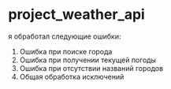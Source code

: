 # project_weather_api
я обработал следующие ошибки: 
1) Ошибка при поиске города
2) Ошибка при получении текущей погоды
3) Ошибка при отсутствии названий городов
4) Общая обработка исключений